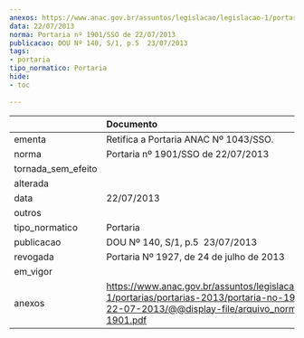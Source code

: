 ```yaml
---
anexos: https://www.anac.gov.br/assuntos/legislacao/legislacao-1/portarias/portarias-2013/portaria-no-1901-sso-de-22-07-2013/@@display-file/arquivo_norma/PA2013-1901.pdf
data: 22/07/2013
norma: Portaria nº 1901/SSO de 22/07/2013
publicacao: DOU Nº 140, S/1, p.5  23/07/2013
tags:
- portaria
tipo_normatico: Portaria
hide: 
- toc 
 
---
```


|                    | Documento                                                                                                                                                         |
|:-------------------|:------------------------------------------------------------------------------------------------------------------------------------------------------------------|
| ementa             | Retifica a Portaria ANAC Nº 1043/SSO.                                                                                                                             |
| norma              | Portaria nº 1901/SSO de 22/07/2013                                                                                                                                |
| tornada_sem_efeito |                                                                                                                                                                   |
| alterada           |                                                                                                                                                                   |
| data               | 22/07/2013                                                                                                                                                        |
| outros             |                                                                                                                                                                   |
| tipo_normatico     | Portaria                                                                                                                                                          |
| publicacao         | DOU Nº 140, S/1, p.5  23/07/2013                                                                                                                                  |
| revogada           | Portaria Nº 1927, de 24 de julho de 2013                                                                                                                          |
| em_vigor           |                                                                                                                                                                   |
| anexos             | https://www.anac.gov.br/assuntos/legislacao/legislacao-1/portarias/portarias-2013/portaria-no-1901-sso-de-22-07-2013/@@display-file/arquivo_norma/PA2013-1901.pdf |